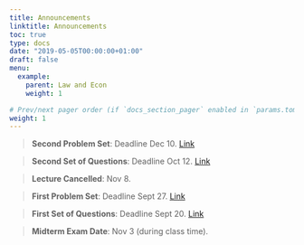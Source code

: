 ```yaml
---
title: Announcements
linktitle: Announcements
toc: true
type: docs
date: "2019-05-05T00:00:00+01:00"
draft: false
menu:
  example:
    parent: Law and Econ
    weight: 1

# Prev/next pager order (if `docs_section_pager` enabled in `params.toml`)
weight: 1
---
```

> **Second Problem Set**: Deadline Dec 10. [Link](https://www.franciscopoggi.com/courses/lawecon/problems/)

> **Second Set of Questions**: Deadline Oct 12. [Link](https://www.franciscopoggi.com/courses/lawecon/questions/)

> **Lecture Cancelled**: Nov 8.

> **First Problem Set**: Deadline Sept 27. [Link](https://www.franciscopoggi.com/courses/lawecon/problems/)

> **First Set of Questions**: Deadline Sept 20. [Link](https://www.franciscopoggi.com/courses/lawecon/questions/)

> **Midterm Exam Date**: Nov 3 (during class time).